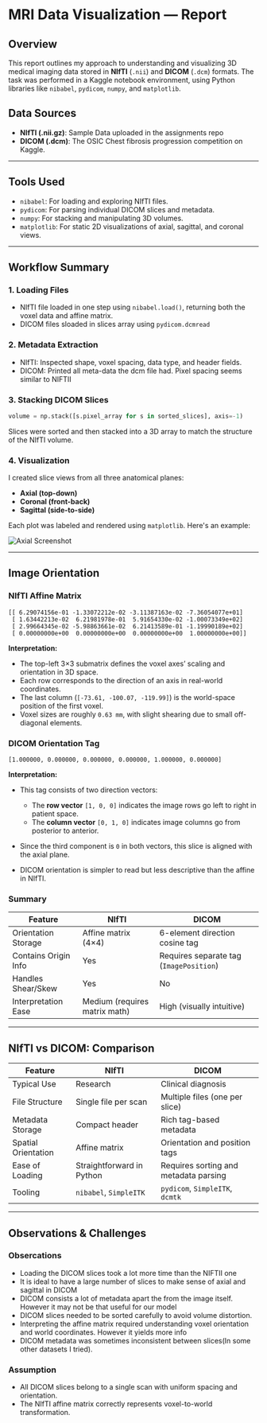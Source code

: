 # MRI Data Visualization — Report

## Overview

This report outlines my approach to understanding and visualizing 3D medical imaging data stored in **NIfTI** (`.nii`) and **DICOM** (`.dcm`) formats. The task was performed in a Kaggle notebook environment, using Python libraries like `nibabel`, `pydicom`, `numpy`, and `matplotlib`. 
## Data Sources

* **NIfTI (.nii.gz)**: Sample Data uploaded in the assignments repo
* **DICOM (.dcm)**: The OSIC Chest fibrosis progression competition on Kaggle.

---

## Tools Used

* `nibabel`: For loading and exploring NIfTI files.
* `pydicom`: For parsing individual DICOM slices and metadata.
* `numpy`: For stacking and manipulating 3D volumes.
* `matplotlib`: For static 2D visualizations of axial, sagittal, and coronal views.

---

## Workflow Summary

### 1. Loading Files

* NIfTI file loaded in one step using `nibabel.load()`, returning both the voxel data and affine matrix.
* DICOM files sloaded in slices array using `pydicom.dcmread`

### 2. Metadata Extraction

* NIfTI: Inspected shape, voxel spacing, data type, and header fields.
* DICOM: Printed all meta-data the dcm file had. Pixel spacing seems similar to NIFTII

### 3. Stacking DICOM Slices

```python
volume = np.stack([s.pixel_array for s in sorted_slices], axis=-1)
```

Slices were sorted and then stacked into a 3D array to match the structure of the NIfTI volume.

### 4. Visualization

I created slice views from all three anatomical planes:

* **Axial (top-down)**
* **Coronal (front-back)**
* **Sagittal (side-to-side)**

Each plot was labeled and rendered using `matplotlib`. Here's an example:

![Axial Screenshot](axial_view.png)

---

## Image Orientation

### NIfTI Affine Matrix

```text
[[ 6.29074156e-01 -1.33072212e-02 -3.11387163e-02 -7.36054077e+01]
 [ 1.63442213e-02  6.21981978e-01  5.91654330e-02 -1.00073349e+02]
 [ 2.99664345e-02 -5.98863661e-02  6.21413589e-01 -1.19990189e+02]
 [ 0.00000000e+00  0.00000000e+00  0.00000000e+00  1.00000000e+00]]
```

**Interpretation:**

* The top-left 3×3 submatrix defines the voxel axes’ scaling and orientation in 3D space.
* Each row corresponds to the direction of an axis in real-world coordinates.
* The last column (`[-73.61, -100.07, -119.99]`) is the world-space position of the first voxel.
* Voxel sizes are roughly `0.63 mm`, with slight shearing due to small off-diagonal elements.

### DICOM Orientation Tag

```text
[1.000000, 0.000000, 0.000000, 0.000000, 1.000000, 0.000000]
```

**Interpretation:**

* This tag consists of two direction vectors:

  * The **row vector** `[1, 0, 0]` indicates the image rows go left to right in patient space.
  * The **column vector** `[0, 1, 0]` indicates image columns go from posterior to anterior.
* Since the third component is `0` in both vectors, this slice is aligned with the axial plane.
* DICOM orientation is simpler to read but less descriptive than the affine in NIfTI.

### Summary

| Feature              | NIfTI                         | DICOM                                   |
| -------------------- | ----------------------------- | --------------------------------------- |
| Orientation Storage  | Affine matrix (4×4)           | 6-element direction cosine tag          |
| Contains Origin Info | Yes                           | Requires separate tag (`ImagePosition`) |
| Handles Shear/Skew   | Yes                           | No                                      |
| Interpretation Ease  | Medium (requires matrix math) | High (visually intuitive)               |

---

## NIfTI vs DICOM: Comparison

| Feature             | NIfTI                     | DICOM                                 |
| ------------------- | ------------------------- | ------------------------------------- |
| Typical Use         | Research                  | Clinical diagnosis                    |
| File Structure      | Single file per scan      | Multiple files (one per slice)        |
| Metadata Storage    | Compact header            | Rich tag-based metadata               |
| Spatial Orientation | Affine matrix             | Orientation and position tags         |
| Ease of Loading     | Straightforward in Python | Requires sorting and metadata parsing |
| Tooling             | `nibabel`, `SimpleITK`    | `pydicom`, `SimpleITK`, `dcmtk`       |

---

## Observations & Challenges

### Obsercations

* Loading the DICOM slices took a lot more time than the NIFTII one
* It is ideal to have a large number of slices to make sense of axial and sagittal in DICOM
* DICOM consists a lot of metadata apart the from the image itself. However it may not be that useful for our model
* DICOM slices needed to be sorted carefully to avoid volume distortion.
* Interpreting the affine matrix required understanding voxel orientation and world coordinates. However it yields more info
* DICOM metadata was sometimes inconsistent between slices(In some other datasets I tried).

### Assumption

* All DICOM slices belong to a single scan with uniform spacing and orientation.
* The NIfTI affine matrix correctly represents voxel-to-world transformation.
